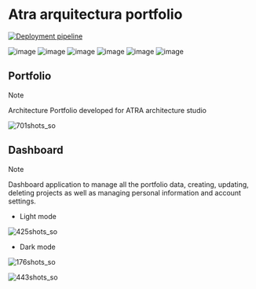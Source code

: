# Atra arquitectura portfolio

[![Deployment pipeline](https://github.com/oscarprdev/Twitter_clone/actions/workflows/workflow.yaml/badge.svg?event=pull_request)](https://github.com/oscarprdev/Short_url/actions/workflows/workflow.yaml)

![image](https://img.shields.io/badge/Astro-FF5D01?logo=astro&logoColor=fff&style=for-the-badge)
![image](https://img.shields.io/badge/TypeScript-007ACC?style=for-the-badge&logo=typescript&logoColor=white)
![image](https://img.shields.io/badge/Vue.js-35495E?style=for-the-badge&logo=vue.js&logoColor=4FC08D)
![image](https://img.shields.io/badge/Cloudflare-F38020?style=for-the-badge&logo=Cloudflare&logoColor=white)
![image](https://img.shields.io/badge/PostgreSQL-316192?style=for-the-badge&logo=postgresql&logoColor=white)
![image](https://img.shields.io/badge/Playwright-45ba4b?style=for-the-badge&logo=Playwright&logoColor=white)

## Portfolio

> [!NOTE]
> Architecture Portfolio developed for ATRA architecture studio

![701shots_so](https://github.com/oscarprdev/Atra-architecture/assets/94851836/5b85b1af-56ba-4688-9d70-53bf54756eca)

## Dashboard

> [!NOTE]
> Dashboard application to manage all the portfolio data, creating, updating, deleting projects as well as managing personal information and account settings.

- Light mode
  
![425shots_so](https://github.com/oscarprdev/Atra-architecture/assets/94851836/edbe059d-3d29-4452-81ae-372274e18dbd)

- Dark mode
  
![176shots_so](https://github.com/oscarprdev/Atra-architecture/assets/94851836/3744269f-383b-4f08-a5e4-ce9e650e736d)

![443shots_so](https://github.com/oscarprdev/Atra-architecture/assets/94851836/3f67c185-e9a4-4f26-8ff2-ef8ad13cd506)








